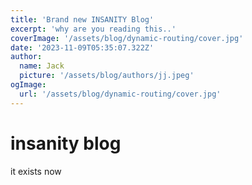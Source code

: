 ```yaml
---
title: 'Brand new INSANITY Blog'
excerpt: 'why are you reading this..'
coverImage: '/assets/blog/dynamic-routing/cover.jpg'
date: '2023-11-09T05:35:07.322Z'
author:
  name: Jack
  picture: '/assets/blog/authors/jj.jpeg'
ogImage:
  url: '/assets/blog/dynamic-routing/cover.jpg'
---
```

# insanity blog
it exists now

